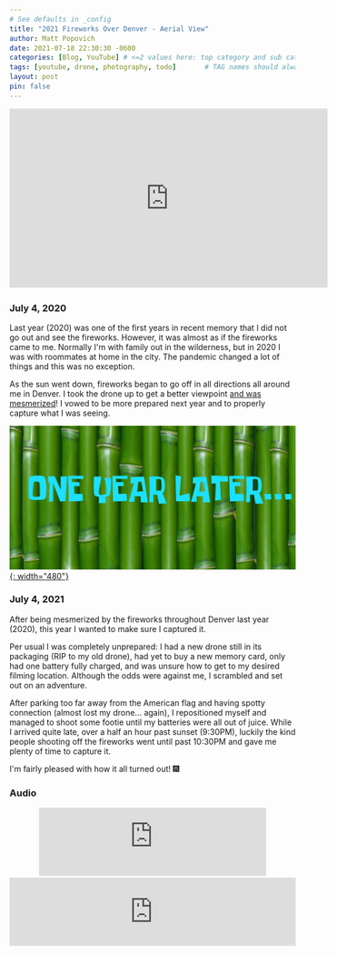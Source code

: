 ```yaml
---
# See defaults in _config
title: "2021 Fireworks Over Denver - Aerial View"
author: Matt Popovich
date: 2021-07-18 22:30:30 -0600
categories: [Blog, YouTube] # <=2 values here: top category and sub category
tags: [youtube, drone, photography, todo]       # TAG names should always be lowercase
layout: post
pin: false
---
```


<div style="text-align:center">
<iframe width="560" height="315" 
src="https://www.youtube.com/embed/DlzOvmqFLeI"
frameborder="0" 
allow="accelerometer; autoplay; clipboard-write; encrypted-media; gyroscope; picture-in-picture" 
allowfullscreen></iframe>
</div>

### July 4, 2020
Last year (2020) was one of the first years in recent memory that I did not go out and see the fireworks. However, it was almost as if the fireworks came to me. Normally I'm with family out in the wilderness, but in 2020 I was with roommates at home in the city. The pandemic changed a lot of things and this was no exception. 

As the sun went down, fireworks began to go off in all directions all around me in Denver. I took the drone up to get a better viewpoint [and was mesmerized](https://youtu.be/GnFZZjRAnOE?t=163)! I vowed to be more prepared next year and to properly capture what I was seeing.

[![... One year later ...](/assets/img/posts/2021-07-06-2021-fireworks-over-denver---aerial-view/spongebob_one-year-later.jpg){: width="480"}](https://www.deviantart.com/mjegameandcomicfan89/art/SpongeBob-One-Year-Later-Time-Card-834974119)

### July 4, 2021
After being mesmerized by the fireworks throughout Denver last year (2020), this year I wanted to make sure I captured it. 

Per usual I was completely unprepared: I had a new drone still in its packaging (RIP to my old drone), had yet to buy a new memory card, only had one battery fully charged, and was unsure how to get to my desired filming location. Although the odds were against me, I scrambled and set out on an adventure. 

After parking too far away from the American flag and having spotty connection (almost lost my drone... again), I repositioned myself and managed to shoot some footie until my batteries were all out of juice. While I arrived quite late, over a half an hour past sunset (9:30PM), luckily the kind people shooting off the fireworks went until past 10:30PM and gave me plenty of time to capture it. 

I'm fairly pleased with how it all turned out! 🎆

<!-- TODO: Link to video explaining how I lost my drone -->

### Audio
<div style="text-align:center">
<iframe 
width="400" height="120" 
src="https://www.youtube.com/embed/naJyA2EMDo4" 
title="YouTube video player" 
frameborder="0" 
allow="accelerometer; autoplay; clipboard-write; encrypted-media; gyroscope; picture-in-picture" allowfullscreen>
</iframe>
</div>


<div style="text-align:center">
<iframe 
style="border: 0; width: 100%; height: 120px;" 
src="https://bandcamp.com/EmbeddedPlayer/album=1403600629/size=large/bgcol=333333/linkcol=0f91ff/tracklist=false/artwork=small/track=2002198240/transparent=true/" 
seamless>
<a href="https://soundkeeper.bandcamp.com/album/the-laws-of-gravity">The Laws Of Gravity by The Soundkeeper</a>
</iframe>
</div>

